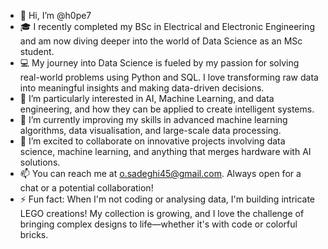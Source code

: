 - 👋 Hi, I’m @h0pe7
- 🎓 I recently completed my BSc in Electrical and Electronic Engineering and am now diving deeper into the world of Data Science as an MSc student.
- 💻 My journey into Data Science is fueled by my passion for solving real-world problems using Python and SQL. I love transforming raw data into meaningful insights and making data-driven decisions.
- 👀 I’m particularly interested in AI, Machine Learning, and data engineering, and how they can be applied to create intelligent systems.
- 🌱 I’m currently improving my skills in advanced machine learning algorithms, data visualisation, and large-scale data processing.
- 🤝 I’m excited to collaborate on innovative projects involving data science, machine learning, and anything that merges hardware with AI solutions.
- 📫 You can reach me at o.sadeghi45@gmail.com. Always open for a chat or a potential collaboration!
- ⚡ Fun fact: When I'm not coding or analysing data, I'm building intricate LEGO creations! My collection is growing, and I love the challenge of bringing complex designs to life—whether it's with code or colorful bricks.
<!---
h0pe7/h0pe7 is a ✨ special ✨ repository because its `README.md` (this file) appears on your GitHub profile.
You can click the Preview link to take a look at your changes.
--->
